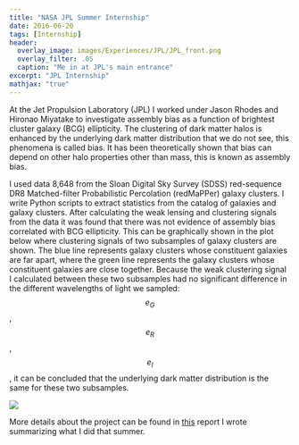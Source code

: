 ```yaml
---
title: "NASA JPL Summer Internship"
date: 2016-06-20
tags: [Internship]
header:
  overlay_image: images/Experiences/JPL/JPL_front.png
  overlay_filter: .05
  caption: "Me in at JPL's main entrance"
excerpt: "JPL Internship"
mathjax: "true"
---
```

At the Jet Propulsion Laboratory (JPL) I worked under Jason Rhodes and Hironao Miyatake to investigate assembly bias as a function of brightest cluster galaxy (BCG) ellipticity. The clustering of dark matter halos is enhanced by the underlying dark matter distribution that we do not see, this phenomena is called bias. It has been theoretically shown that bias can depend on other halo properties other than mass, this is known as assembly bias.

I used data 8,648 from the Sloan Digital Sky Survey (SDSS) red-sequence DR8 Matched-filter Probabilistic Percolation (redMaPPer) galaxy clusters. I write Python scripts to extract statistics from the catalog of galaxies and galaxy clusters. After calculating the weak lensing and clustering signals from the data it was found that there was not evidence of assembly bias correlated with BCG ellipticity. This can be graphically shown in the plot below where clustering signals of two subsamples of galaxy clusters are shown. The blue line represents galaxy clusters whose constituent galaxies are far apart, where the green line represents the galaxy clusters whose constituent galaxies are close together. Because the weak clustering signal I calculated between these two subsamples had no significant difference in the different wavelengths of light we sampled: $$e_G$$, $$e_R$$, $$e_I$$, it can be concluded that the underlying dark matter distribution is the same for these two subsamples.

<img src="{{ site.baseurl }}/images/Experiences/JPL/SixSubSamplePlotCorrectedEM.png">


More details about the project can be found in [this](https://drive.google.com/file/d/1sKP9kqtFVC72Ax0UybrYBXIOzsmCFdqK/view?usp=sharing) report I wrote summarizing what I did that summer.

